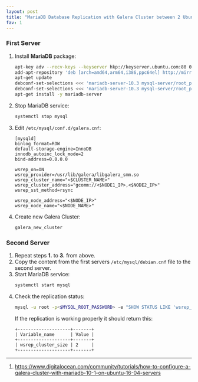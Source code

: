 ```yaml
---
layout: post
title: "MariaDB Database Replication with Galera Cluster between 2 Ubuntu Servers"
fav: 1
---
```


### First Server
1. Install **MariaDB** package:
   ```bash 
   apt-key adv --recv-keys --keyserver hkp://keyserver.ubuntu.com:80 0xF1656F24C74CD1D8
   add-apt-repository 'deb [arch=amd64,arm64,i386,ppc64el] http://mirror.netcologne.de/mariadb/repo/10.3/ubuntu xenial main'
   apt-get update
   debconf-set-selections <<< 'mariadb-server-10.3 mysql-server/root_password password <$MYSQL_ROOT_PASSWORD>'
   debconf-set-selections <<< 'mariadb-server-10.3 mysql-server/root_password_again password <$MYSQL_ROOT_PASSWORD>'
   apt-get install -y mariadb-server
   ```
2. Stop MariaDB service:
   ```bash
   systemctl stop mysql
   ```
3. Edit `/etc/mysql/conf.d/galera.cnf`:
   ```
   [mysqld]
   binlog_format=ROW
   default-storage-engine=InnoDB
   innodb_autoinc_lock_mode=2
   bind-address=0.0.0.0
   
   wsrep_on=ON
   wsrep_provider=/usr/lib/galera/libgalera_smm.so
   wsrep_cluster_name="<$CLUSTER_NAME>"
   wsrep_cluster_address="gcomm://<$NODE1_IP>,<$NODE2_IP>"
   wsrep_sst_method=rsync
   
   wsrep_node_address="<$NODE_IP>"
   wsrep_node_name="<$NODE_NAME>"
   ```
4. Create new Galera Cluster:
   ```bash
   galera_new_cluster
   ```

### Second Server
1. Repeat steps **1.** to **3.** from above.
2. Copy the content from the first servers `/etc/mysql/debian.cnf` file to the second server.
3. Start MariaDB service:
   ```bash
   systemctl start mysql
   ```
4. Check the replication status:
   ```bash
   mysql -u root -p<$MYSQL_ROOT_PASSWORD> -e "SHOW STATUS LIKE 'wsrep_cluster_size'"
   ```
   If the replication is working properly it should return this:
   ```
   +--------------------+-------+
   | Variable_name      | Value |
   +--------------------+-------+
   | wsrep_cluster_size | 2     |
   +--------------------+-------+
   ```

---
1. <https://www.digitalocean.com/community/tutorials/how-to-configure-a-galera-cluster-with-mariadb-10-1-on-ubuntu-16-04-servers>
